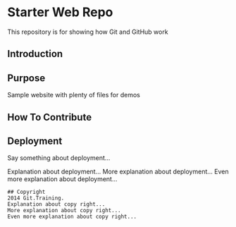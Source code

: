 # Starter Web Repo

This repository is for showing how Git and GitHub work

## Introduction

## Purpose

Sample website with plenty of files for demos

## How To Contribute

## Deployment
Say something about deployment...

Explanation about deployment...
More explanation about deployment...
Even more explanation about deployment...
```
## Copyright
2014 Git.Training.
Explanation about copy right...
More explanation about copy right...
Even more explanation about copy right...
```
